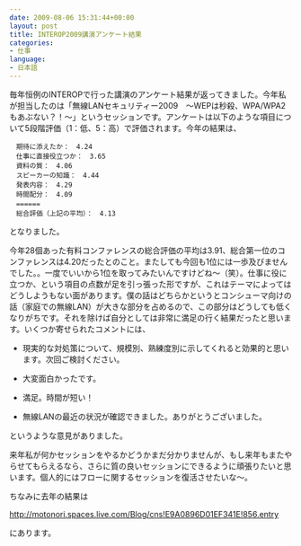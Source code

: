 ```yaml
---
date: 2009-08-06 15:31:44+00:00
layout: post
title: INTEROP2009講演アンケート結果
categories:
- 仕事
language:
- 日本語
---
```


毎年恒例のINTEROPで行った講演のアンケート結果が返ってきました。今年私が担当したのは「無線LANセキュリティー2009　〜WEPは秒殺、WPA/WPA2もあぶない？！〜」というセッションです。アンケートは以下のような項目について5段階評価（1：低、5：高）で評価されます。今年の結果は、

    
    　期待に添えたか：　4.24
    　仕事に直接役立つか：　3.65
    　資料の質：　4.06
    　スピーカーの知識：　4.44
    　発表内容：　4.29
    　時間配分：　4.09
    　======
    　総合評価（上記の平均）：　4.13
    


となりました。

今年28個あった有料コンファレンスの総合評価の平均は3.91、総合第一位のコンファレンスは4.20だったとのこと。またしても今回も1位には一歩及びませんでした。。一度でいいから1位を取ってみたいんですけどね〜（笑）。仕事に役に立つか、という項目の点数が足を引っ張った形ですが、これはテーマによってはどうしようもない面があります。僕の話はどちらかというとコンシューマ向けの話（家庭での無線LAN）が大きな部分を占めるので、この部分はどうしても低くなりがちです。それを除けば自分としては非常に満足の行く結果だったと思います。いくつか寄せられたコメントには、



 	
  * 現実的な対処策について、規模別、熟練度別に示してくれると効果的と思います。次回ご検討ください。

 	
  * 大変面白かったです。

 	
  * 満足。時間が短い！

 	
  * 無線LANの最近の状況が確認できました。ありがとうございました。


というような意見がありました。

来年私が何かセッションをやるかどうかまだ分かりませんが、もし来年もまたやらせてもらえるなら、さらに質の良いセッションにできるように頑張りたいと思います。個人的にはフローに関するセッションを復活させたいな〜。

ちなみに去年の結果は

http://motonori.spaces.live.com/Blog/cns!E9A0896D01EF341E!856.entry

にあります。
